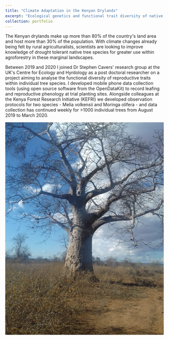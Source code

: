 ```yaml
---
title: "Climate Adaptation in the Kenyan Drylands"
excerpt: "Ecological genetics and functional trait diversity of native tree species for a changing climate  <br/><img src='/images/Drylands.png '>"
collection: portfolio
---
```


The Kenyan drylands make up more than 80% of the country's land area and host more than 30% of the population. With climate changes already being felt by rural agriculturalists, scientists are looking to improve knowledge of drought tolerant native tree species for greater use within agroforestry in these marginal landscapes.

Between 2019 and 2020 I joined Dr Stephen Cavers' research group at the UK's Centre for Ecology and Hyrdology as a post doctoral researcher on a  project aiming to analyse the functional diversity of reproductive traits within individual tree species. I developed mobile phone data collection tools (using open source software from the OpenDataKit) to record leafing and reproductive phenology at trial planting sites. Alongside colleagues at the Kenya Forest Research Initiative (KEFRI) we developed observation protocols for two species - Melia volkensii and Moringa olifera - and data collection has continued weekly for >1000 individual trees from August 2019 to March 2020. 

![alt text](/images/Kenya_baobab.png "Baobab (c) Emma Bush =125x")

